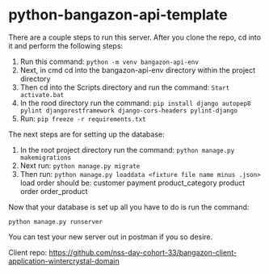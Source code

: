 # python-bangazon-api-template
There are a couple steps to run this server. After you clone the repo, cd into it and perform the following steps:
1. Run this command: ```python -m venv bangazon-api-env```
2. Next, in cmd cd into the bangazon-api-env directory within the project directory
3. Then cd into the Scripts directory and run the command: ```Start activate.bat```
4. In the rood directory run the command: ```pip install django autopep8 pylint djangorestframework django-cors-headers pylint-django```
5. Run: ```pip freeze -r requirements.txt```


The next steps are for setting up the database:
1. In the root project directory run the command: ```python manage.py makemigrations```
2. Next run: ```python manage.py migrate```
3. Then run: ```python manage.py loaddata <fixture file name minus .json>```
load order should be:
customer
payment
product_category
product
order
order_product

Now that your database is set up all you have to do is run the command:

```python manage.py runserver```


You can test your new server out in postman if you so desire.

Client repo: https://github.com/nss-day-cohort-33/bangazon-client-application-wintercrystal-domain
